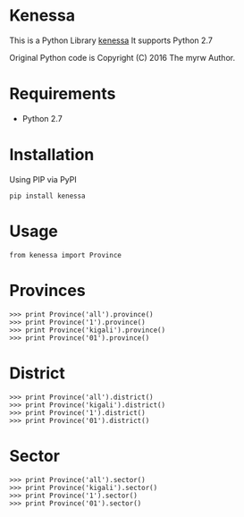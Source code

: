 Kenessa
====
This is a Python Library [kenessa](https://github.com/rmuhire/kenessa)
It supports Python 2.7

Original Python code is Copyright (C) 2016 The myrw Author.


Requirements
============

-  Python 2.7

Installation
============

Using PIP via PyPI

    pip install kenessa
    
Usage
=====
    
    from kenessa import Province
    
Provinces
=========
        
    >>> print Province('all').province()
    >>> print Province('1').province()
    >>> print Province('kigali').province()
    >>> print Province('01').province()
    
District
========
    
    >>> print Province('all').district()
    >>> print Province('kigali').district()
    >>> print Province('1').district()
    >>> print Province('01').district()

Sector
========
    
    >>> print Province('all').sector()
    >>> print Province('kigali').sector()
    >>> print Province('1').sector()
    >>> print Province('01').sector()

    
